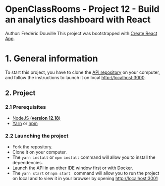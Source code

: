# OpenClassRooms - Project 12 - Build an analytics dashboard with React

Author: Frédéric Douville
This project was bootstrapped with [Create React App](https://github.com/facebook/create-react-app).

# 1. General information

To start this project, you have to clone the [API repository](https://github.com/OpenClassrooms-Student-Center/P9-front-end-dashboard) on your computer, and follow the instructions to launch it on local [http://localhost:3000](http://localhost:3000).

## 2. Project

### 2.1 Prerequisites

-   [NodeJS (**version 12.18**)](https://nodejs.org/en/)
-   [Yarn](https://yarnpkg.com/) or [npm](https://www.npmjs.com/package/npm)

### 2.2 Launching the project

-   Fork the repository.
-   Clone it on your computer.
-   The `yarn install` or `npm install` command will allow you to install the dependencies.
-   Launch the API in an other IDE window first or with Docker.
-   The `yarn start` or `npm start ` command will allow you to run the project on local and to view it in your browser by opening [http://localhost:3001](http://localhost:3001)
